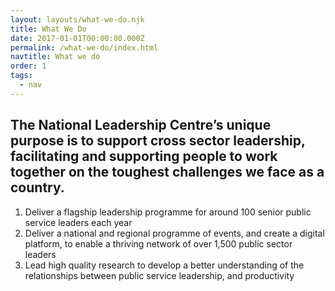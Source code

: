 ```yaml
---
layout: layouts/what-we-do.njk
title: What We Do
date: 2017-01-01T00:00:00.000Z
permalink: /what-we-do/index.html
navtitle: What we do
order: 1
tags:
  - nav
---
```


<div class="header-block highlight">
  <div class="container container--sm">

## The National Leadership Centre’s unique purpose is to support cross sector leadership, facilitating and supporting people to work together on the toughest challenges we face as a country.

  </div>
</div>

<div class="content-block">
  <div class="container container--sm">

1. Deliver a flagship leadership programme for around 100 senior public service leaders each year
2. Deliver a national and regional programme of events, and create a digital platform, to enable a thriving network of over 1,500 public sector leaders
3. Lead high quality research to develop a better understanding of the relationships between public service leadership, and productivity

  </div>
</div>